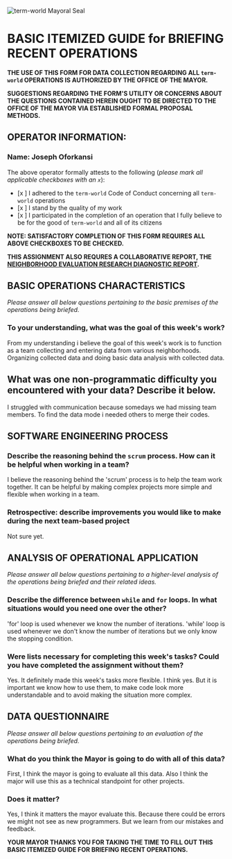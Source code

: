 ![term-world Mayoral Seal](https://user-images.githubusercontent.com/1552764/215439183-8748747c-b24a-48c1-909e-3eb398e8b155.png)

# BASIC ITEMIZED GUIDE for BRIEFING RECENT OPERATIONS

**THE USE OF THIS FORM FOR DATA COLLECTION REGARDING ALL `term-world` OPERATIONS IS AUTHORIZED BY THE OFFICE OF THE MAYOR.**

**SUGGESTIONS REGARDING THE FORM'S UTILITY OR CONCERNS ABOUT THE QUESTIONS CONTAINED HEREIN OUGHT TO BE DIRECTED TO THE OFFICE OF THE MAYOR VIA ESTABLISHED FORMAL PROPOSAL METHODS.**


## OPERATOR INFORMATION:

### Name: Joseph Oforkansi

The above operator formally attests to the following
(*please mark all applicable checkboxes with an `x`*):

- [x ] I adhered to the `term-world` Code of Conduct concerning all `term-world` operations
- [x ] I stand by the quality of my work
- [x ] I participated in the completion of an operation that I fully believe to be for the good of `term-world` and all of its citizens

**NOTE: SATISFACTORY COMPLETION OF THIS FORM REQUIRES ALL ABOVE CHECKBOXES TO BE CHECKED.**

**THIS ASSIGNMENT ALSO REQURES A COLLABORATIVE REPORT, THE [NEIGHBORHOOD EVALUATION RESEARCH DIAGNOSTIC REPORT](report.md).**

## BASIC OPERATIONS CHARACTERISTICS

*Please answer all below questions pertaining to the basic premises of the operations being briefed.*

### To your understanding, what was the goal of this week's work?

From my understanding i believe the goal of this week's work is to function as a team collecting and entering data from various neighborhoods. Organizing collected data and doing basic data analysis with collected data.

## What was one non-programmatic difficulty you encountered with your data? Describe it below.

I struggled with communication because somedays we had missing team members. To find the data mode i needed others to merge their codes.

## SOFTWARE ENGINEERING PROCESS

### Describe the reasoning behind the `scrum` process. How can it be helpful when working in a team?

I believe the reasoning behind the 'scrum' process is to help the team work together. It can be helpful by making complex projects more simple and flexible when working in a team.

### Retrospective: describe improvements you would like to make during the next team-based project

Not sure yet.

## ANALYSIS OF OPERATIONAL APPLICATION

*Please answer all below questions pertaining to a higher-level analysis of the operations being briefed and their related ideas.*

### Describe the difference between `while` and `for` loops. In what situations would you need one over the other?

'for' loop is used whenever we know the number of iterations. 'while' loop is used whenever we don't know the number of iterations but we only know the stopping condition.  

### Were lists necessary for completing this week's tasks? Could you have completed the assignment without them?

Yes. It definitely made this week's tasks more flexible. I think yes. But it is important we know how to use them, to make code look more understandable and to avoid making the situation more complex.

## DATA QUESTIONNAIRE

*Please answer all below questions pertaining to an evaluation of the operations being briefed.*

### What do you think the Mayor is going to do with all of this data?

First, I think the mayor is going to evaluate all this data. Also I think the major will use this as a technical standpoint for other projects.

### Does it matter?

Yes, I think it matters the mayor evaluate this. Because there could be errors we might not see as new programmers. But we learn from our mistakes and feedback.

**YOUR MAYOR THANKS YOU FOR TAKING THE TIME TO FILL OUT THIS BASIC ITEMIZED GUIDE FOR BRIEFING RECENT OPERATIONS.**
